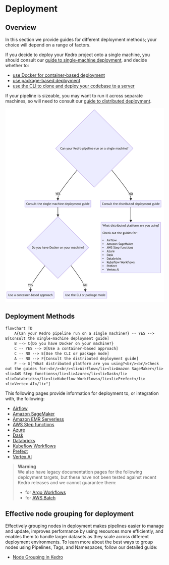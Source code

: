 # Deployment

## Overview

In this section we provide guides for different deployment methods; your choice  will depend on a range of factors.

If you decide to deploy your Kedro project onto a single machine, you should consult our [guide to single-machine deployment](single_machine.md), and decide whether to:

- [use Docker for container-based deployment](./single_machine.md#container-based)
- [use package-based deployment](./single_machine.md#package-based)
- [use the CLI to clone and deploy your codebase to a server](./single_machine.md#cli-based)

If your pipeline is sizeable, you may want to run it across separate machines, so will need to consult our [guide to distributed deployment](distributed.md).

![Decision making diagram for deploying Kedro projects](../meta/images/deployment-diagram.png)

## Deployment Methods

```mermaid
flowchart TD
    A{Can your Kedro pipeline run on a single machine?} -- YES --> B[Consult the single-machine deployment guide]
    B --> C{Do you have Docker on your machine?}
    C -- YES --> D[Use a container-based approach]
    C -- NO --> E[Use the CLI or package mode]
    A -- NO --> F[Consult the distributed deployment guide]
    F --> G["What distributed platform are you using?<br/><br/>Check out the guides for:<br/><br/><li>Airflow</li><li>Amazon SageMaker</li><li>AWS Step functions</li><li>Azure</li><li>Dask</li><li>Databricks</li><li>Kubeflow Workflows</li><li>Prefect</li><li>Vertex AI</li>"]
```

This following pages provide information for deployment to, or integration with, the following:

- [Airflow](./supported-platforms/airflow.md)
- [Amazon SageMaker](./supported-platforms/amazon_sagemaker.md)
- [Amazon EMR Serverless](./supported-platforms/amazon_emr_serverless.md)
- [AWS Step functions](./supported-platforms/aws_step_functions.md)
- [Azure](./supported-platforms/azure.md)
- [Dask](./supported-platforms/dask.md)
- [Databricks](./supported-platforms/databricks/index.md)
- [Kubeflow Workflows](./supported-platforms/kubeflow.md)
- [Prefect](./supported-platforms/prefect.md)
- [Vertex AI](./supported-platforms/vertexai.md)

> **Warning**  
> We also have legacy documentation pages for the following deployment targets, but these have not been tested against recent Kedro releases and we cannot guarantee them:
>
> - for [Argo Workflows](./supported-platforms/argo.md)
> - for [AWS Batch](./supported-platforms/aws_batch.md)

## Effective node grouping for deployment

Effectively grouping nodes in deployment makes pipelines easier to manage and update, improves performance by using resources more efficiently, and enables them to handle larger datasets as they scale across different deployment environments. To learn more about the best ways to group nodes using Pipelines, Tags, and Namespaces, follow our detailed guide:

- [Node Grouping in Kedro](nodes_grouping.md)
